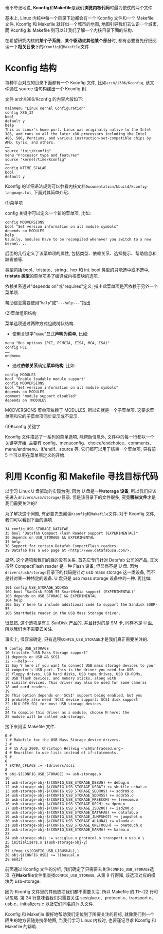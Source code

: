 毫不夸张地说, **Kconfig**和**Makefile**是我们**浏览内核代码**时最为依仗的两个文件.

基本上, Linux 内核中每一个目录下边都会有一个 Kconfig 文件和一个 Makefile 文件. Kconfig 和 Makefile 就好似一个城市的地图, 地图引导我们去认识一个城市, 而 Kconfig 和 Makefile 则可以让我们了解一个内核目录下面的结构.

在希望研究内核的**某个子系统**、**某个驱动**或**其他某个部分**时, 都有必要首先仔细阅读一下**相关目录**下的`Kconfig`和`Makefile`文件.

# Kconfig 结构

每种平台对应的目录下面都有一个 Kconfig 文件, 比如`arch/i386/Kconfig`, 该文件通过 source 语句构建出一个 Kconfig 树.

文件 arch/i386/Kconfig 的内容片段如下:

```kconfig
mainmenu "Linux Kernel Configuration"
config X86_32
bool
default y
help
This is Linux's home port. Linux was originally native to the Intel
386, and runs on all the later x86 processors including the Intel
486, 586, Pentiums, and various instruction-set-compatible chips by
AMD, Cyrix, and others.
……
source "init/Kconfig"
menu "Processor type and features"
source "kernel/time/Kconfig"
……
config KTIME_SCALAR
bool
default y
```

Kconfig 的详细语法规则可以参看内核文档`Documentation/kbuild/kconfig-language.txt`, 下面对其简单介绍.

(1)菜单项

config 关键字可以定义一个新的菜单项, 比如:

```
config MODVERSIONS
bool "Set version information on all module symbols"
depends on MODULES
help
Usually, modules have to be recompiled whenever you switch to a new
kernel. ...
```

后面的几行定义了该菜单项的属性, 包括类型、依赖关系、选择提示、帮助信息和缺省值等.

类型包括 bool、tristate、string、hex 和 int. bool 类型的只能选中或不选中, **tristate 类型**的菜单项多了编译成内核模块的选项.

依赖关系通过"depends on"或"requires"定义, 指出此菜单项是否依赖于另外一个菜单项.

帮助信息需要使用"`help`"或"`---help---`"指出.

(2)菜单组织结构

菜单选项通过两种方式组成树状结构.

- 使用关键字"`menu`"显式**声明为菜单**, 比如:

```
menu "Bus options (PCI, PCMCIA, EISA, MCA, ISA)"
config PCI
……
endmenu
```

- 通过**依赖关系**确定**菜单结构**, 比如:

```
config MODULES
bool "Enable loadable module support"
config MODVERSIONS
bool "Set version information on all module symbols"
depends on MODULES
comment "module support disabled"
depends on !MODULES
```

MODVERSIONS 菜单项依赖于 MODULES, 所以它就是一个子菜单项. 这要求菜单项和它的子菜单项同步显示或不显示.

(3)Kconfig 关键字

Kconfig 文件描述了一系列的菜单选项, 除帮助信息外, 文件中的每一行都以一个关键字开始, 主要有 config、menuconfig、choice/endchoice、comments、menu/endmenu、if/endif、source 等, 它们都可以用于结束一个菜单项, 只有前 5 个可以用在菜单项定义的开始.

# 利用 Kconfig 和 Makefile 寻找目标代码

以学习 Linux U 盘驱动的实现为例, 因为 U 盘是一种**storage 设备**, 所以我们应该先进入`drivers/usb/storage/`目录. 但是该目录下的文件很多, 究竟**哪些文件**才是我们需要关注的?

为了解决这个问题, 有必要先去阅读`Kconfig`和`Makefile`文件. 对于 Kconfig 文件, 我们可以看到下面的选项.

```
34 config USB_STORAGE_DATAFAB
35 bool "Datafab Compact Flash Reader support (EXPERIMENTAL)"
36 depends on USB_STORAGE && EXPERIMENTAL
37 help
38 Support for certain Datafab CompactFlash readers.
39 Datafab has a web page at <http://www.datafabusa.com/>.
```

显然, 这个选项和我们的目的没有关系. 首先它专门针对 Datafab 公司的产品, 其次虽然 CompactFlash reader 是一种 Flash 设备, 但显然不是 U 盘. 因为`drivers/usb/storage`目录下的代码是针对 usb mass storage 这一类设备, 而不是针对某一种特定的设备. U 盘只是 usb mass storage 设备中的一种. 再比如:

```
101 config USB_STORAGE_SDDR55
102 bool "SanDisk SDDR-55 SmartMedia support (EXPERIMENTAL)"
103 depends on USB_STORAGE && EXPERIMENTAL
104 help
105 Say Y here to include additional code to support the Sandisk SDDR-55
106 SmartMedia reader in the USB Mass Storage driver.
```

很显然, 这个选项是有关 SanDisk 产品的, 并且针对的是 SM 卡, 同样不是 U 盘, 所以我们也不需要去关注.

事实上, 很容易确定, 只有选项`CONFIG_USB_STORAGE`才是我们真正需要关注的.

```
9 config USB_STORAGE
10 tristate "USB Mass Storage support"
11 depends on USB && SCSI
12 ---help---
13 Say Y here if you want to connect USB mass storage devices to your
14 computer's USB port. This is the driver you need for USB
15 floppy drives, USB hard disks, USB tape drives, USB CD-ROMs,
16 USB flash devices, and memory sticks, along with
17 similar devices. This driver may also be used for some cameras
18 and card readers.
19
20 This option depends on 'SCSI' support being enabled, but you
21 probably also need 'SCSI device support: SCSI disk support'
22 (BLK_DEV_SD) for most USB storage devices.
23
24 To compile this driver as a module, choose M here: the
25 module will be called usb-storage.
```

接下来阅读 Makefile 文件.

```
0 #
1 # Makefile for the USB Mass Storage device drivers.
2 #
3 # 15 Aug 2000, Christoph Hellwig <hch@infradead.org>
4 # Rewritten to use lists instead of if-statements.
5 #
6
7 EXTRA_CFLAGS := -Idrivers/scsi
8
9 obj-$(CONFIG_USB_STORAGE) += usb-storage.o
10
11 usb-storage-obj-$(CONFIG_USB_STORAGE_DEBUG) += debug.o
12 usb-storage-obj-$(CONFIG_USB_STORAGE_USBAT) += shuttle_usbat.o
13 usb-storage-obj-$(CONFIG_USB_STORAGE_SDDR09) += sddr09.o
14 usb-storage-obj-$(CONFIG_USB_STORAGE_SDDR55) += sddr55.o
15 usb-storage-obj-$(CONFIG_USB_STORAGE_FREECOM) += freecom.o
16 usb-storage-obj-$(CONFIG_USB_STORAGE_DPCM) += dpcm.o
17 usb-storage-obj-$(CONFIG_USB_STORAGE_ISD200) += isd200.o
18 usb-storage-obj-$(CONFIG_USB_STORAGE_DATAFAB) += datafab.o
19 usb-storage-obj-$(CONFIG_USB_STORAGE_JUMPSHOT) += jumpshot.o
20 usb-storage-obj-$(CONFIG_USB_STORAGE_ALAUDA) += alauda.o
21 usb-storage-obj-$(CONFIG_USB_STORAGE_ONETOUCH) += onetouch.o
22 usb-storage-obj-$(CONFIG_USB_STORAGE_KARMA) += karma.o
23
24 usb-storage-objs := scsiglue.o protocol.o transport.o usb.o \
25 initializers.o $(usb-storage-obj-y)
26
27 ifneq ($(CONFIG_USB_LIBUSUAL),)
28 obj-$(CONFIG_USB) += libusual.o
29 endif
```

前面通过 Kconfig 文件的分析, 我们确定了只需要去关注`CONFIG_USB_STORAGE`选项. 在**Makefile**文件里查找`CONFIG_USB_STORAGE`, 从第 9 行得知, 该选项对应的模块为 usb-storage.

因为 Kconfig 文件里的其他选项我们都不需要关注, 所以 Makefile 的 11～22 行可以忽略. 第 24 行意味着我们只需要关注 scsiglue.c、protocol.c、transport.c、usb.c、initializers.c 以及它们同名的.h 头文件.

Kconfig 和 Makefile 很好地帮助我们定位到了所要关注的目标, 就像我们到一个陌生的地方要随身携带地图, 当我们学习 Linux 内核时, 也要谨记寻求 Kconfig 和 Makefile 的帮助.
